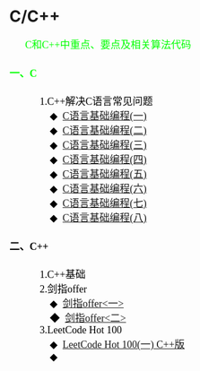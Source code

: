 # C/C++
&emsp;&emsp;<font color = Lime size = 4 face = "微软雅黑">C和C++中重点、要点及相关算法代码
#### 一、C
&emsp;&emsp;&emsp;<font color = black size = 4 face = "微软雅黑">1.C++解决C语言常见问题<br>
&emsp;&emsp;&emsp;&emsp;<font color = black size = 4 face = "微软雅黑">◆&ensp;[C语言基础编程(一)](https://github.com/KUI-SI-MING/Cpp/blob/master/C_code/C_code1/C_code1/C_code1.cpp)<br>
&emsp;&emsp;&emsp;&emsp;<font color = black size = 4 face = "微软雅黑">◆&ensp;[C语言基础编程(二)](https://github.com/KUI-SI-MING/Cpp/blob/master/C_code/C_code2/C_code2/code2.cpp)<br>
&emsp;&emsp;&emsp;&emsp;<font color = black size = 4 face = "微软雅黑">◆&ensp;[C语言基础编程(三)](https://github.com/KUI-SI-MING/Cpp/blob/master/C_code/C_code3/C_code3/C_code3.cpp)<br>
&emsp;&emsp;&emsp;&emsp;<font color = black size = 4 face = "微软雅黑">◆&ensp;[C语言基础编程(四)](https://github.com/KUI-SI-MING/Cpp/blob/master/C_code/C_code4/C_code4/C_code4.cpp)</br>
&emsp;&emsp;&emsp;&emsp;<font color = black size = 4 face = "微软雅黑">◆&ensp;[C语言基础编程(五)](https://github.com/KUI-SI-MING/Cpp/blob/master/C_code/C_code5/C_code5/C_code5.cpp)</br>
&emsp;&emsp;&emsp;&emsp;<font color = black size = 4 face = "微软雅黑">◆&ensp;[C语言基础编程(六)](https://github.com/KUI-SI-MING/Cpp/blob/master/C_code/C_code6/C_code6/C_code6.cpp)</br>
&emsp;&emsp;&emsp;&emsp;<font color = black size = 4 face = "微软雅黑">◆&ensp;[C语言基础编程(七)](https://github.com/KUI-SI-MING/Cpp/blob/master/C_code/C_code7/C_code7/C_code7.cpp)</br>
&emsp;&emsp;&emsp;&emsp;<font color = black size = 4 face = "微软雅黑">◆&ensp;[C语言基础编程(八)](https://github.com/KUI-SI-MING/Cpp/blob/master/C_code/C_code8/C_code8/C_code8.cpp)</br>
#### 二、C++
&emsp;&emsp;&emsp;<font color = black size = 4 face = "微软雅黑">1.C++基础<br>
&emsp;&emsp;&emsp;<font color = black size = 4 face = "微软雅黑">2.剑指offer<br>
&emsp;&emsp;&emsp;&emsp;<font color = black size = 4 face = "微软雅黑">◆&ensp;[剑指offer<一>](https://blog.csdn.net/kuisi95/article/details/89241053)<br>
&emsp;&emsp;&emsp;&emsp;<font color = black size = 4 face = "微软雅黑">◆&ensp;[剑指offer<二>](https://blog.csdn.net/kuisi95/article/details/100006228)<br>
&emsp;&emsp;&emsp;<font color = black size = 4 face = "微软雅黑">3.LeetCode Hot 100<br>
&emsp;&emsp;&emsp;&emsp;<font color = black size = 4 face = "微软雅黑">◆&ensp;[LeetCode Hot 100(一) C++版](https://blog.csdn.net/kuisi95/article/details/99600044)<br>
&emsp;&emsp;&emsp;&emsp;<font color = black size = 4 face = "微软雅黑">◆&ensp;[](https://blog.csdn.net/kuisi95/article/details/99600044)<br>
